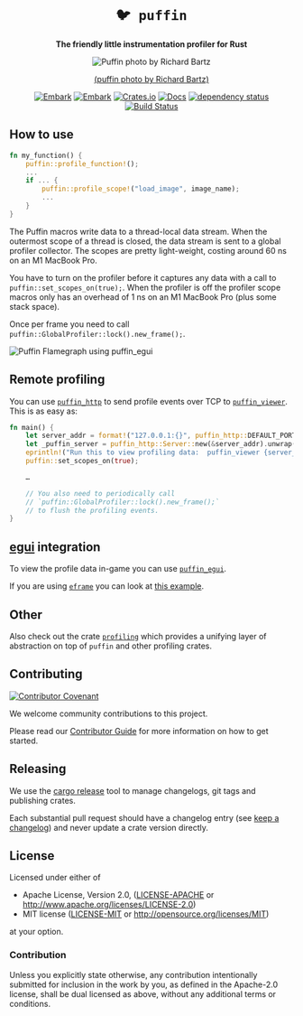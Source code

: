 <div align="center">

# `🐦 puffin`

**The friendly little instrumentation profiler for Rust**

![Puffin photo by Richard Bartz](puffin.jpg)

[(puffin photo by Richard Bartz)](https://en.wikipedia.org/wiki/File:Papageitaucher_Fratercula_arctica.jpg)

[![Embark](https://img.shields.io/badge/embark-open%20source-blueviolet.svg)](https://embark.dev)
[![Embark](https://img.shields.io/badge/discord-ark-%237289da.svg?logo=discord)](https://discord.gg/dAuKfZS)
[![Crates.io](https://img.shields.io/crates/v/puffin.svg)](https://crates.io/crates/puffin)
[![Docs](https://docs.rs/puffin/badge.svg)](https://docs.rs/puffin)
[![dependency status](https://deps.rs/repo/github/EmbarkStudios/puffin/status.svg)](https://deps.rs/repo/github/EmbarkStudios/puffin)
[![Build Status](https://github.com/EmbarkStudios/puffin/workflows/CI/badge.svg)](https://github.com/EmbarkStudios/puffin/actions?workflow=CI)

</div>

## How to use

``` rust
fn my_function() {
    puffin::profile_function!();
    ...
    if ... {
        puffin::profile_scope!("load_image", image_name);
        ...
    }
}
```

The Puffin macros write data to a thread-local data stream. When the outermost scope of a thread is closed, the data stream is sent to a global profiler collector. The scopes are pretty light-weight, costing around 60 ns on an M1 MacBook Pro.

You have to turn on the profiler before it captures any data with a call to `puffin::set_scopes_on(true);`. When the profiler is off the profiler scope macros only has an overhead of 1 ns on an M1 MacBook Pro (plus some stack space).

Once per frame you need to call `puffin::GlobalProfiler::lock().new_frame();`.

![Puffin Flamegraph using puffin_egui](puffin_egui.gif)

## Remote profiling

You can use [`puffin_http`](https://github.com/EmbarkStudios/puffin/tree/main/puffin_http) to send profile events over TCP to [`puffin_viewer`](https://github.com/EmbarkStudios/puffin/tree/main/puffin_viewer). This is as easy as:

```rs
fn main() {
    let server_addr = format!("127.0.0.1:{}", puffin_http::DEFAULT_PORT);
    let _puffin_server = puffin_http::Server::new(&server_addr).unwrap();
    eprintln!("Run this to view profiling data:  puffin_viewer {server_addr}");
    puffin::set_scopes_on(true);

    …

    // You also need to periodically call
    // `puffin::GlobalProfiler::lock().new_frame();`
    // to flush the profiling events.
}
```

## [egui](https://github.com/emilk/egui) integration

To view the profile data in-game you can use [`puffin_egui`](https://github.com/EmbarkStudios/puffin/tree/main/puffin_egui).

If you are using [`eframe`](https://crates.io/crates/eframe) you can look at [this example](https://github.com/emilk/egui/tree/master/examples/puffin_profiler).

## Other

Also check out the crate [`profiling`](https://crates.io/crates/profiling) which provides a unifying layer of abstraction on top of `puffin` and other profiling crates.

## Contributing

[![Contributor Covenant](https://img.shields.io/badge/contributor%20covenant-v1.4-ff69b4.svg)](CODE_OF_CONDUCT.md)

We welcome community contributions to this project.

Please read our [Contributor Guide](CONTRIBUTING.md) for more information on how to get started.

## Releasing

We use the [cargo release](https://github.com/crate-ci/cargo-release) tool to manage changelogs, git tags and publishing crates.

Each substantial pull request should have a changelog entry (see [keep a changelog](https://keepachangelog.com)) and never update
a crate version directly.

## License

Licensed under either of

* Apache License, Version 2.0, ([LICENSE-APACHE](LICENSE-APACHE) or <http://www.apache.org/licenses/LICENSE-2.0>)
* MIT license ([LICENSE-MIT](LICENSE-MIT) or <http://opensource.org/licenses/MIT>)

at your option.

### Contribution

Unless you explicitly state otherwise, any contribution intentionally submitted for inclusion in the work by you, as defined in the Apache-2.0 license, shall be dual licensed as above, without any additional terms or conditions.

